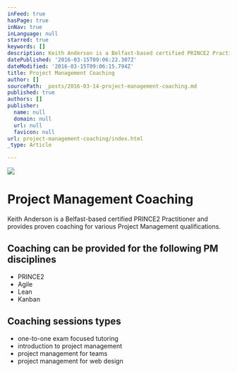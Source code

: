 ```yaml
---
inFeed: true
hasPage: true
inNav: true
inLanguage: null
starred: true
keywords: []
description: Keith Anderson is a Belfast-based certified PRINCE2 Practitioner and provides proven coaching for various Project Management qualifications.
datePublished: '2016-03-15T09:06:22.307Z'
dateModified: '2016-03-15T09:06:15.794Z'
title: Project Management Coaching
author: []
sourcePath: _posts/2016-03-14-project-management-coaching.md
published: true
authors: []
publisher:
  name: null
  domain: null
  url: null
  favicon: null
url: project-management-coaching/index.html
_type: Article

---
```

![](https://the-grid-user-content.s3-us-west-2.amazonaws.com/f68aaddc-9f4d-43f2-85ca-609029cfcdaa.jpg)

# Project Management Coaching

Keith Anderson is a Belfast-based certified PRINCE2 Practitioner and provides proven coaching for various Project Management qualifications.

## Coaching can be provided for the following PM disciplines

* PRINCE2
* Agile
* Lean
* Kanban

## Coaching sessions types

* one-to-one exam focused tutoring
* introduction to project management
* project management for teams
* project management for web design